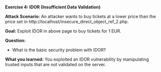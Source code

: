 **Exercise 4: IDOR (Insufficient Data Validation)**

**Attack Scenario:** An attacker wants to buy tickets at a lower price than the price set in http://localhost/insecure_direct_object_ref_2.php.

**Goal:** Exploit IDOR in above page to buy tickets for 1 EUR. 

**Question:**

- What is the basic security problem with IDOR?

**What you learned:** You exploited an IDOR vulnerability by manipulating trusted inputs that are not validated on the server.

